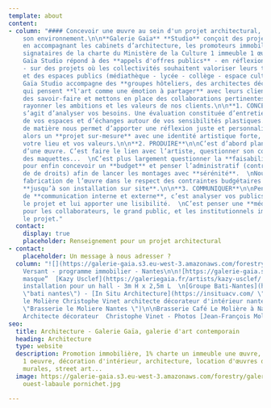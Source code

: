 ```yaml
---
template: about
content:
- column: "#### Concevoir une œuvre au sein d'un projet architectural, c'est penser
    son environnement.\n\n**Galerie Gaïa** **Studio** conçoit des projets artistiques
    en accompagnant les cabinets d’architecture, les promoteurs immobiliers et/ou
    signataires de la charte du Ministère de la Culture 1 immeuble 1 œuvre.\n\nGalerie
    Gaïa Studio répond à des **appels d'offres publics** - en réflexion avec nos artistes
    - sur des projets où les collectivités souhaitent valoriser leurs territoires
    et des espaces publics (médiathèque - lycée - collège - espace culturel).\n\nGalerie
    Gaïa Studio accompagne des **groupes hôteliers, des architectes décorateurs**
    qui pensent **l'art comme une émotion à partager** avec leurs clients. Nous mobilisons
    des savoir-faire et mettons en place des collaborations pertinentes pour faire
    rayonner les ambitions et les valeurs de nos clients.\n\n**1. CONCEVOIR**\n\nIl
    s’agit d’analyser vos besoins. Une évaluation constituée d’entretiens, d’études
    de vos espaces et d’échanges autour de vos sensibilités plastiques. Cette récolte
    de matière nous permet d’apporter une réflexion juste et personnalisée. Nous développons
    alors un **projet sur-mesure** avec une identité artistique forte, qui sublime
    votre lieu et vos valeurs.\n\n**2. PRODUIRE**\n\nC’est d’abord planifier la fabrication
    d’une œuvre. C’est faire le lien avec l’artiste, questionner son concept, demander
    des maquettes...  \nC’est plus largement questionner la **faisabilité d’un projet**
    pour enfin concevoir un **budget** et penser l’administratif (contrats, cession
    de de droits) afin de lancer les montages avec **sérénité**.  \nNous suivons la
    fabrication de l’œuvre dans le respect des contraintes budgétaires et calendaires,
    **jusqu’à son installation sur site**.\n\n**3. COMMUNIQUER**\n\nPenser une stratégie
    de **communication interne et externe**, c’est analyser vos publics, valoriser
    le projet et lui apporter une lisibilité.  \nC’est penser une **médiation** pertinente
    pour les collaborateurs, le grand public, et les institutionnels impliqués dans
    le projet."
  contact:
    display: true
    placeholder: Renseignement pour un projet architectural
- contact:
    placeholder: Un message à nous adresser ?
  column: "![](https://galerie-gaia.s3.eu-west-3.amazonaws.com/forestry/galerie-gaia-fresque-HD_0.jpg)Fresque
    Versant - programme immobilier - Nantes\n\n![https://galerie-gaia.s3.eu-west-3.amazonaws.com/forestry/masque.jpg](https://galerie-gaia.s3.eu-west-3.amazonaws.com/forestry/masque.jpg)\n\n“Le
    masque”  [Kazy Usclef](https://galeriegaia.fr/artists/kazy-usclef/ \"1% artistique\")
    installation pour un hall - 3m H x 2,5m L  \n[Groupe Bati-Nantes](https://www.batinantes.fr/
    \"bati nantes\") - [In Situ Architecture](https://insituacv.com/ \"in situ acv\")\n\n![café
    le Molière Christophe Vinet architecte décorateur d'intérieur nantes loire atlantique](https://galerie-gaia.s3.eu-west-3.amazonaws.com/forestry/galeriegaia@brasserielemoliere@jeanfrancoismoliere.jpg
    \"Brasserie le Moliere Nantes \")\n\nBrasserie Café Le Molière à Nantes - Réalisation
    Architecte décorateur  Christophe Vinet - Photos [Jean-François Molliere]()"
seo:
  title: Architecture - Galerie Gaïa, galerie d'art contemporain
  heading: Architecture
  type: website
  description: Promotion immobilière, 1% charte un immeuble une œuvre, 1 immeuble
    1 oeuvre, décoration d'intérieur, architecture, location d'œuvres d'art, fresques
    murales, street art...
  image: https://galerie-gaia.s3.eu-west-3.amazonaws.com/forestry/galeriegaia-magazinecoté
    ouest-labaule pornichet.jpg

---
```

